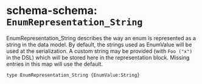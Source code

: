 # schema-schema: `EnumRepresentation_String`

EnumRepresentation_String describes the way an enum is represented as a
string in the data model. By default, the strings used as EnumValue will be
used at the serialization. A custom string may be provided (with `Foo ("x")`
in the DSL) which will be stored here in the representation block. Missing
entries in this map will use the default.


```ipldsch
type EnumRepresentation_String {EnumValue:String}
```
